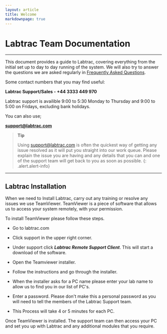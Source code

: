 ```yaml
---
layout: article
title: Welcome
markdownpage: true
---
```

# Labtrac Team Documentation

- - - 

This document provides a guide to Labtrac, covering everything from the initial set up to day to day running of the system. We will also try to answer the questions we are asked regularly in [Frequently Asked Questions](faqs).

Some contact numbers that you may find useful:

**Labtrac Support/Sales - +44 3333 449 970**

Labtrac support is availible 9:00 to 5:30 Monday to Thursday and 9:00 to 5:00 on Fridays, excluding bank holidays.

You can also use;

**support@labtrac.com**

>**Tip**
>
>Using support@labtrac.com is often the quickest way of getting any issue resolved as it will put you straight into our work queue. Please explain the issue you are having and any details that you can and one of the support team will get back to you as soon as possible.
{: .alert.alert-info}

- - - 

## Labtrac Installation

When we need to Install Labtrac, carry out any training or resolve any issues we use TeamViewer. TeamViewer is a piece of software that allows us to access your system remotely, with your permission.

To install TeamViewer please follow these steps.

* Go to labtrac.com

* Click support in the upper right corner.

* Under support click ***Labtrac Remote Support Client***. This will start a download of the software. 

* Open the Teamviewer installer.

* Follow the instructions and go through the installer.

* When the installer asks for a PC name please enter your lab name to allow us to find you in our list of PC's.

* Enter a password. Please don't make this a personal password as you will need to tell the members of the Labtrac Support team.

* This Process will take 4 or 5 minutes for each PC.

Once TeamViewer is installed. The support team can then access your PC and set you up with Labtrac and any additional modules that you require.
